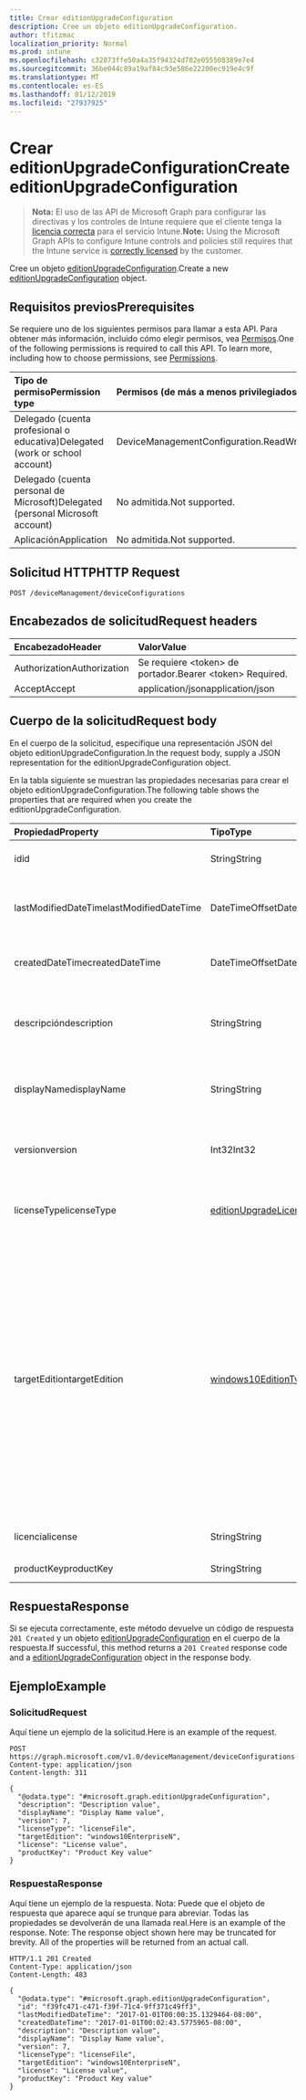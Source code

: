 ```yaml
---
title: Crear editionUpgradeConfiguration
description: Cree un objeto editionUpgradeConfiguration.
author: tfitzmac
localization_priority: Normal
ms.prod: intune
ms.openlocfilehash: c32873ffe50a4a35f94324d782e055508389e7e4
ms.sourcegitcommit: 36be044c89a19af84c93e586e22200ec919e4c9f
ms.translationtype: MT
ms.contentlocale: es-ES
ms.lasthandoff: 01/12/2019
ms.locfileid: "27937925"
---
```

# <a name="create-editionupgradeconfiguration"></a><span data-ttu-id="ec0dd-103">Crear editionUpgradeConfiguration</span><span class="sxs-lookup"><span data-stu-id="ec0dd-103">Create editionUpgradeConfiguration</span></span>

> <span data-ttu-id="ec0dd-104">**Nota:** El uso de las API de Microsoft Graph para configurar las directivas y los controles de Intune requiere que el cliente tenga la [licencia correcta](https://go.microsoft.com/fwlink/?linkid=839381) para el servicio Intune.</span><span class="sxs-lookup"><span data-stu-id="ec0dd-104">**Note:** Using the Microsoft Graph APIs to configure Intune controls and policies still requires that the Intune service is [correctly licensed](https://go.microsoft.com/fwlink/?linkid=839381) by the customer.</span></span>

<span data-ttu-id="ec0dd-105">Cree un objeto [editionUpgradeConfiguration](../resources/intune-deviceconfig-editionupgradeconfiguration.md).</span><span class="sxs-lookup"><span data-stu-id="ec0dd-105">Create a new [editionUpgradeConfiguration](../resources/intune-deviceconfig-editionupgradeconfiguration.md) object.</span></span>
## <a name="prerequisites"></a><span data-ttu-id="ec0dd-106">Requisitos previos</span><span class="sxs-lookup"><span data-stu-id="ec0dd-106">Prerequisites</span></span>
<span data-ttu-id="ec0dd-p101">Se requiere uno de los siguientes permisos para llamar a esta API. Para obtener más información, incluido cómo elegir permisos, vea [Permisos](/graph/permissions-reference).</span><span class="sxs-lookup"><span data-stu-id="ec0dd-p101">One of the following permissions is required to call this API. To learn more, including how to choose permissions, see [Permissions](/graph/permissions-reference).</span></span>

|<span data-ttu-id="ec0dd-109">Tipo de permiso</span><span class="sxs-lookup"><span data-stu-id="ec0dd-109">Permission type</span></span>|<span data-ttu-id="ec0dd-110">Permisos (de más a menos privilegiados)</span><span class="sxs-lookup"><span data-stu-id="ec0dd-110">Permissions (from most to least privileged)</span></span>|
|:---|:---|
|<span data-ttu-id="ec0dd-111">Delegado (cuenta profesional o educativa)</span><span class="sxs-lookup"><span data-stu-id="ec0dd-111">Delegated (work or school account)</span></span>|<span data-ttu-id="ec0dd-112">DeviceManagementConfiguration.ReadWrite.All</span><span class="sxs-lookup"><span data-stu-id="ec0dd-112">DeviceManagementConfiguration.ReadWrite.All</span></span>|
|<span data-ttu-id="ec0dd-113">Delegado (cuenta personal de Microsoft)</span><span class="sxs-lookup"><span data-stu-id="ec0dd-113">Delegated (personal Microsoft account)</span></span>|<span data-ttu-id="ec0dd-114">No admitida.</span><span class="sxs-lookup"><span data-stu-id="ec0dd-114">Not supported.</span></span>|
|<span data-ttu-id="ec0dd-115">Aplicación</span><span class="sxs-lookup"><span data-stu-id="ec0dd-115">Application</span></span>|<span data-ttu-id="ec0dd-116">No admitida.</span><span class="sxs-lookup"><span data-stu-id="ec0dd-116">Not supported.</span></span>|

## <a name="http-request"></a><span data-ttu-id="ec0dd-117">Solicitud HTTP</span><span class="sxs-lookup"><span data-stu-id="ec0dd-117">HTTP Request</span></span>
<!-- {
  "blockType": "ignored"
}
-->
``` http
POST /deviceManagement/deviceConfigurations
```

## <a name="request-headers"></a><span data-ttu-id="ec0dd-118">Encabezados de solicitud</span><span class="sxs-lookup"><span data-stu-id="ec0dd-118">Request headers</span></span>
|<span data-ttu-id="ec0dd-119">Encabezado</span><span class="sxs-lookup"><span data-stu-id="ec0dd-119">Header</span></span>|<span data-ttu-id="ec0dd-120">Valor</span><span class="sxs-lookup"><span data-stu-id="ec0dd-120">Value</span></span>|
|:---|:---|
|<span data-ttu-id="ec0dd-121">Authorization</span><span class="sxs-lookup"><span data-stu-id="ec0dd-121">Authorization</span></span>|<span data-ttu-id="ec0dd-122">Se requiere &lt;token&gt; de portador.</span><span class="sxs-lookup"><span data-stu-id="ec0dd-122">Bearer &lt;token&gt; Required.</span></span>|
|<span data-ttu-id="ec0dd-123">Accept</span><span class="sxs-lookup"><span data-stu-id="ec0dd-123">Accept</span></span>|<span data-ttu-id="ec0dd-124">application/json</span><span class="sxs-lookup"><span data-stu-id="ec0dd-124">application/json</span></span>|

## <a name="request-body"></a><span data-ttu-id="ec0dd-125">Cuerpo de la solicitud</span><span class="sxs-lookup"><span data-stu-id="ec0dd-125">Request body</span></span>
<span data-ttu-id="ec0dd-126">En el cuerpo de la solicitud, especifique una representación JSON del objeto editionUpgradeConfiguration.</span><span class="sxs-lookup"><span data-stu-id="ec0dd-126">In the request body, supply a JSON representation for the editionUpgradeConfiguration object.</span></span>

<span data-ttu-id="ec0dd-127">En la tabla siguiente se muestran las propiedades necesarias para crear el objeto editionUpgradeConfiguration.</span><span class="sxs-lookup"><span data-stu-id="ec0dd-127">The following table shows the properties that are required when you create the editionUpgradeConfiguration.</span></span>

|<span data-ttu-id="ec0dd-128">Propiedad</span><span class="sxs-lookup"><span data-stu-id="ec0dd-128">Property</span></span>|<span data-ttu-id="ec0dd-129">Tipo</span><span class="sxs-lookup"><span data-stu-id="ec0dd-129">Type</span></span>|<span data-ttu-id="ec0dd-130">Descripción</span><span class="sxs-lookup"><span data-stu-id="ec0dd-130">Description</span></span>|
|:---|:---|:---|
|<span data-ttu-id="ec0dd-131">id</span><span class="sxs-lookup"><span data-stu-id="ec0dd-131">id</span></span>|<span data-ttu-id="ec0dd-132">String</span><span class="sxs-lookup"><span data-stu-id="ec0dd-132">String</span></span>|<span data-ttu-id="ec0dd-133">Clave de la entidad.</span><span class="sxs-lookup"><span data-stu-id="ec0dd-133">Key of the entity.</span></span> <span data-ttu-id="ec0dd-134">Heredado de [deviceConfiguration](../resources/intune-deviceconfig-deviceconfiguration.md)</span><span class="sxs-lookup"><span data-stu-id="ec0dd-134">Inherited from [deviceConfiguration](../resources/intune-deviceconfig-deviceconfiguration.md)</span></span>|
|<span data-ttu-id="ec0dd-135">lastModifiedDateTime</span><span class="sxs-lookup"><span data-stu-id="ec0dd-135">lastModifiedDateTime</span></span>|<span data-ttu-id="ec0dd-136">DateTimeOffset</span><span class="sxs-lookup"><span data-stu-id="ec0dd-136">DateTimeOffset</span></span>|<span data-ttu-id="ec0dd-137">Fecha y hora en la que se modificó el objeto por última vez.</span><span class="sxs-lookup"><span data-stu-id="ec0dd-137">DateTime the object was last modified.</span></span> <span data-ttu-id="ec0dd-138">Heredado de [deviceConfiguration](../resources/intune-deviceconfig-deviceconfiguration.md)</span><span class="sxs-lookup"><span data-stu-id="ec0dd-138">Inherited from [deviceConfiguration](../resources/intune-deviceconfig-deviceconfiguration.md)</span></span>|
|<span data-ttu-id="ec0dd-139">createdDateTime</span><span class="sxs-lookup"><span data-stu-id="ec0dd-139">createdDateTime</span></span>|<span data-ttu-id="ec0dd-140">DateTimeOffset</span><span class="sxs-lookup"><span data-stu-id="ec0dd-140">DateTimeOffset</span></span>|<span data-ttu-id="ec0dd-141">Fecha y hora en la que se creó el objeto.</span><span class="sxs-lookup"><span data-stu-id="ec0dd-141">DateTime the object was created.</span></span> <span data-ttu-id="ec0dd-142">Heredado de [deviceConfiguration](../resources/intune-deviceconfig-deviceconfiguration.md)</span><span class="sxs-lookup"><span data-stu-id="ec0dd-142">Inherited from [deviceConfiguration](../resources/intune-deviceconfig-deviceconfiguration.md)</span></span>|
|<span data-ttu-id="ec0dd-143">descripción</span><span class="sxs-lookup"><span data-stu-id="ec0dd-143">description</span></span>|<span data-ttu-id="ec0dd-144">String</span><span class="sxs-lookup"><span data-stu-id="ec0dd-144">String</span></span>|<span data-ttu-id="ec0dd-145">Descripción proporcionada por el administrador de la configuración del dispositivo.</span><span class="sxs-lookup"><span data-stu-id="ec0dd-145">Admin provided description of the Device Configuration.</span></span> <span data-ttu-id="ec0dd-146">Heredado de [deviceConfiguration](../resources/intune-deviceconfig-deviceconfiguration.md)</span><span class="sxs-lookup"><span data-stu-id="ec0dd-146">Inherited from [deviceConfiguration](../resources/intune-deviceconfig-deviceconfiguration.md)</span></span>|
|<span data-ttu-id="ec0dd-147">displayName</span><span class="sxs-lookup"><span data-stu-id="ec0dd-147">displayName</span></span>|<span data-ttu-id="ec0dd-148">String</span><span class="sxs-lookup"><span data-stu-id="ec0dd-148">String</span></span>|<span data-ttu-id="ec0dd-149">Nombre proporcionado por el administrador de la configuración del dispositivo.</span><span class="sxs-lookup"><span data-stu-id="ec0dd-149">Admin provided name of the device configuration.</span></span> <span data-ttu-id="ec0dd-150">Heredado de [deviceConfiguration](../resources/intune-deviceconfig-deviceconfiguration.md)</span><span class="sxs-lookup"><span data-stu-id="ec0dd-150">Inherited from [deviceConfiguration](../resources/intune-deviceconfig-deviceconfiguration.md)</span></span>|
|<span data-ttu-id="ec0dd-151">version</span><span class="sxs-lookup"><span data-stu-id="ec0dd-151">version</span></span>|<span data-ttu-id="ec0dd-152">Int32</span><span class="sxs-lookup"><span data-stu-id="ec0dd-152">Int32</span></span>|<span data-ttu-id="ec0dd-153">Versión de la configuración del dispositivo.</span><span class="sxs-lookup"><span data-stu-id="ec0dd-153">Version of the device configuration.</span></span> <span data-ttu-id="ec0dd-154">Heredado de [deviceConfiguration](../resources/intune-deviceconfig-deviceconfiguration.md)</span><span class="sxs-lookup"><span data-stu-id="ec0dd-154">Inherited from [deviceConfiguration](../resources/intune-deviceconfig-deviceconfiguration.md)</span></span>|
|<span data-ttu-id="ec0dd-155">licenseType</span><span class="sxs-lookup"><span data-stu-id="ec0dd-155">licenseType</span></span>|[<span data-ttu-id="ec0dd-156">editionUpgradeLicenseType</span><span class="sxs-lookup"><span data-stu-id="ec0dd-156">editionUpgradeLicenseType</span></span>](../resources/intune-deviceconfig-editionupgradelicensetype.md)|<span data-ttu-id="ec0dd-157">Tipo de licencia de actualización de edición.</span><span class="sxs-lookup"><span data-stu-id="ec0dd-157">Edition Upgrade License Type.</span></span> <span data-ttu-id="ec0dd-158">Los valores posibles son: `productKey` y `licenseFile`.</span><span class="sxs-lookup"><span data-stu-id="ec0dd-158">Possible values are: `productKey`, `licenseFile`.</span></span>|
|<span data-ttu-id="ec0dd-159">targetEdition</span><span class="sxs-lookup"><span data-stu-id="ec0dd-159">targetEdition</span></span>|[<span data-ttu-id="ec0dd-160">windows10EditionType</span><span class="sxs-lookup"><span data-stu-id="ec0dd-160">windows10EditionType</span></span>](../resources/intune-deviceconfig-windows10editiontype.md)|<span data-ttu-id="ec0dd-161">Edición de destino de la actualización de edición.</span><span class="sxs-lookup"><span data-stu-id="ec0dd-161">Edition Upgrade Target Edition.</span></span> <span data-ttu-id="ec0dd-162">Los valores posibles son: `windows10Enterprise`, `windows10EnterpriseN`, `windows10Education`, `windows10EducationN`, `windows10MobileEnterprise`, `windows10HolographicEnterprise`, `windows10Professional`, `windows10ProfessionalN`, `windows10ProfessionalEducation`, `windows10ProfessionalEducationN`, `windows10ProfessionalWorkstation` y `windows10ProfessionalWorkstationN`.</span><span class="sxs-lookup"><span data-stu-id="ec0dd-162">Possible values are: `windows10Enterprise`, `windows10EnterpriseN`, `windows10Education`, `windows10EducationN`, `windows10MobileEnterprise`, `windows10HolographicEnterprise`, `windows10Professional`, `windows10ProfessionalN`, `windows10ProfessionalEducation`, `windows10ProfessionalEducationN`, `windows10ProfessionalWorkstation`, `windows10ProfessionalWorkstationN`.</span></span>|
|<span data-ttu-id="ec0dd-163">licencia</span><span class="sxs-lookup"><span data-stu-id="ec0dd-163">license</span></span>|<span data-ttu-id="ec0dd-164">String</span><span class="sxs-lookup"><span data-stu-id="ec0dd-164">String</span></span>|<span data-ttu-id="ec0dd-165">Contenido de archivo de actualización de edición.</span><span class="sxs-lookup"><span data-stu-id="ec0dd-165">Edition Upgrade License File Content.</span></span>|
|<span data-ttu-id="ec0dd-166">productKey</span><span class="sxs-lookup"><span data-stu-id="ec0dd-166">productKey</span></span>|<span data-ttu-id="ec0dd-167">String</span><span class="sxs-lookup"><span data-stu-id="ec0dd-167">String</span></span>|<span data-ttu-id="ec0dd-168">Clave de producto de actualización de edición.</span><span class="sxs-lookup"><span data-stu-id="ec0dd-168">Edition Upgrade Product Key.</span></span>|



## <a name="response"></a><span data-ttu-id="ec0dd-169">Respuesta</span><span class="sxs-lookup"><span data-stu-id="ec0dd-169">Response</span></span>
<span data-ttu-id="ec0dd-170">Si se ejecuta correctamente, este método devuelve un código de respuesta `201 Created` y un objeto [editionUpgradeConfiguration](../resources/intune-deviceconfig-editionupgradeconfiguration.md) en el cuerpo de la respuesta.</span><span class="sxs-lookup"><span data-stu-id="ec0dd-170">If successful, this method returns a `201 Created` response code and a [editionUpgradeConfiguration](../resources/intune-deviceconfig-editionupgradeconfiguration.md) object in the response body.</span></span>

## <a name="example"></a><span data-ttu-id="ec0dd-171">Ejemplo</span><span class="sxs-lookup"><span data-stu-id="ec0dd-171">Example</span></span>
### <a name="request"></a><span data-ttu-id="ec0dd-172">Solicitud</span><span class="sxs-lookup"><span data-stu-id="ec0dd-172">Request</span></span>
<span data-ttu-id="ec0dd-173">Aquí tiene un ejemplo de la solicitud.</span><span class="sxs-lookup"><span data-stu-id="ec0dd-173">Here is an example of the request.</span></span>
``` http
POST https://graph.microsoft.com/v1.0/deviceManagement/deviceConfigurations
Content-type: application/json
Content-length: 311

{
  "@odata.type": "#microsoft.graph.editionUpgradeConfiguration",
  "description": "Description value",
  "displayName": "Display Name value",
  "version": 7,
  "licenseType": "licenseFile",
  "targetEdition": "windows10EnterpriseN",
  "license": "License value",
  "productKey": "Product Key value"
}
```

### <a name="response"></a><span data-ttu-id="ec0dd-174">Respuesta</span><span class="sxs-lookup"><span data-stu-id="ec0dd-174">Response</span></span>
<span data-ttu-id="ec0dd-p110">Aquí tiene un ejemplo de la respuesta. Nota: Puede que el objeto de respuesta que aparece aquí se trunque para abreviar. Todas las propiedades se devolverán de una llamada real.</span><span class="sxs-lookup"><span data-stu-id="ec0dd-p110">Here is an example of the response. Note: The response object shown here may be truncated for brevity. All of the properties will be returned from an actual call.</span></span>
``` http
HTTP/1.1 201 Created
Content-Type: application/json
Content-Length: 483

{
  "@odata.type": "#microsoft.graph.editionUpgradeConfiguration",
  "id": "f39fc471-c471-f39f-71c4-9ff371c49ff3",
  "lastModifiedDateTime": "2017-01-01T00:00:35.1329464-08:00",
  "createdDateTime": "2017-01-01T00:02:43.5775965-08:00",
  "description": "Description value",
  "displayName": "Display Name value",
  "version": 7,
  "licenseType": "licenseFile",
  "targetEdition": "windows10EnterpriseN",
  "license": "License value",
  "productKey": "Product Key value"
}
```



